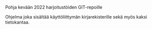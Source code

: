 

Pohja kevään 2022 harjoitustöiden GIT-repoille

Ohjelma joka sisältää käyttöliittymän kirjarekisterille sekä myös kaksi tietokantaa. 

